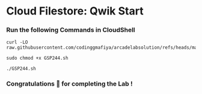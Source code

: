 #  Cloud Filestore: Qwik Start

### Run the following Commands in CloudShell
```
curl -LO raw.githubusercontent.com/codinggmafiya/arcadelabsolution/refs/heads/main/Cloud%20Filestore%3A%20Qwik%20Start/GSP244.sh

sudo chmod +x GSP244.sh

./GSP244.sh
```

### Congratulations 🎉 for completing the Lab !
